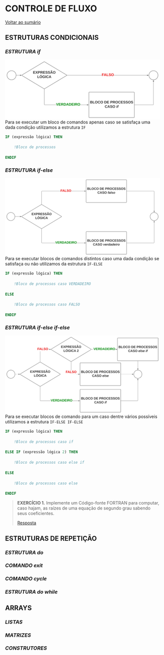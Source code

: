 # **CONTROLE DE FLUXO**

[Voltar ao sumário](../../README.md)
## **ESTRUTURAS CONDICIONAIS**

### ***ESTRUTURA*** *if*

<div style = "display: flex-box;width: 300">
  <img style = "width: 550px; margin-right: 2.5rem;" align = "left" src="./images/construto IF.svg">
</div>

Para se executar um bloco de comandos apenas caso se satisfaça uma dada condição utilizamos a estrutura `IF`

```fortran
IF (expressão lógica) THEN

    !Bloco de processos

ENDIF
```

### ***ESTRUTURA*** *if-else*

<div style = "display: flex-box;width: 300">
  <img style = "width: 550px; margin-left: 2.5rem;" align = "right" src="./images/construto IF-ELSE.svg">
</div>

Para se executar blocos de comandos distintos caso uma dada condição se satisfaça ou não utilizamos da estrutura `IF-ELSE`

```fortran
IF (expressão lógica) THEN

    !Bloco de processos caso VERDADEIRO

ELSE

    !Bloco de processos caso FALSO

ENDIF
```

### ***ESTRUTURA*** *if-else if-else*

<div style = "display: flex-box;width: 300">
  <img style = "width: 550px; margin-right: 2.5rem;" align = "left" src="./images/construto IF-ELSEIF-ELSE.svg">
</div>

Para se executar blocos de comando para um caso dentre vários possíveis utilizamos a estrutura `IF-ELSE IF-ELSE`

```fortran
IF (expressão lógica) THEN

    !Bloco de processos caso if

ELSE IF (expressão lógica 2) THEN

    !Bloco de processos caso else if

ELSE

    !Bloco de processos caso else

ENDIF
```

> **EXERCÍCIO 1.** Implemente um Código-fonte FORTRAN para computar, caso hajam, as raízes de uma equação de segundo grau sabendo seus coeficientes.
>
>[Resposta](./programas/equacao_2grau.f90)

## **ESTRUTURAS DE REPETIÇÃO**

### ***ESTRUTURA*** *do*

### ***COMANDO*** *exit*

### ***COMANDO*** *cycle*

### ***ESTRUTURA*** *do while*

## **ARRAYS**

### ***LISTAS***

### ***MATRIZES***

### ***CONSTRUTORES***
